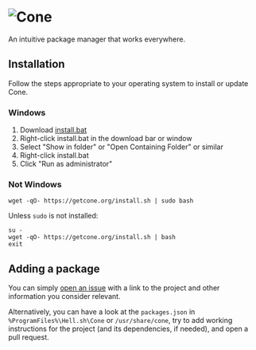 # ![Cone](https://storage.hell.sh/assets/cone/logo.png)

An intuitive package manager that works everywhere.

## Installation

Follow the steps appropriate to your operating system to install or update Cone.

### Windows

1. Download [install.bat](https://getcone.org/install.bat)
2. Right-click install.bat in the download bar or window
3. Select "Show in folder" or "Open Containing Folder" or similar
4. Right-click install.bat
5. Click "Run as administrator"

### Not Windows

	wget -qO- https://getcone.org/install.sh | sudo bash

Unless `sudo` is not installed:

	su -
	wget -qO- https://getcone.org/install.sh | bash
	exit

## Adding a package

You can simply [open an issue](https://github.com/hell-sh/Cone/issues/new) with a link to the project and other information you consider relevant.

Alternatively, you can have a look at the `packages.json` in `%ProgramFiles%\Hell.sh\Cone` or `/usr/share/cone`, try to add working instructions for the project (and its dependencies, if needed), and open a pull request.
